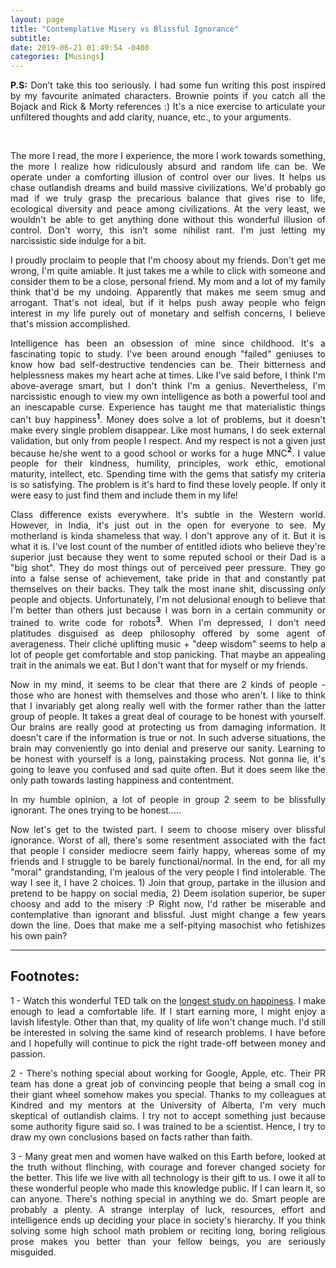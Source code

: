 ```yaml
---
layout: page
title: "Contemplative Misery vs Blissful Ignorance"
subtitle:  
date: 2019-06-21 01:49:54 -0400
categories: [Musings]
---
```


<p align="justify"> <b>P.S:</b> Don't take this too seriously. I had some fun writing this post inspired by my favourite animated characters. Brownie points if you catch all the Bojack and Rick & Morty references :) It's a nice exercise to articulate your unfiltered thoughts and add clarity, nuance, etc., to your arguments. </p>

<div class="row uniform">
<div class="4u 12u$(medium)">
</div>
	<div class="4u 12u$(medium)">
        <span class="image main"><img src="{{site.url}}/assets/images/snoopy_ignorance_is_bliss.jpg" alt="" /></span>
</div>
<div class="4u 12u$(medium)">
</div>
</div>

<br>

<p align="justify"> The more I read, the more I experience, the more I work towards something, the more I realize how ridiculously absurd and random life can be. We operate under a comforting illusion of control over our lives. It helps us chase outlandish dreams and build massive civilizations. We'd probably go mad if we truly grasp the precarious balance that gives rise to life, ecological diversity and peace among civilizations. At the very least, we wouldn't be able to get anything done without this wonderful illusion of control. Don't worry, this isn't some nihilist rant. I'm just letting my narcissistic side indulge for a bit. </p>

<p align="justify"> I proudly proclaim to people that I'm choosy about my friends. Don't get me wrong, I'm quite amiable. It just takes me a while to click with someone and consider them to be a close, personal friend. My mom and a lot of my family think that'd be my undoing. Apparently that makes me seem smug and arrogant. That's not ideal, but if it helps push away people who feign interest in my life purely out of monetary and selfish concerns, I believe that's mission accomplished. </p>

<p align="justify"> Intelligence has been an obsession of mine since childhood. It's a fascinating topic to study. I've been around enough "failed" geniuses to know how bad self-destructive tendencies can be. Their bitterness and helplessness makes my heart ache at times. Like I've said before, I think I'm above-average smart, but I don't think I'm a genius. Nevertheless, I'm narcissistic enough to view my own intelligence as both a powerful tool and an inescapable curse. Experience has taught me that materialistic things can't buy happiness<b><sup>1</sup></b>. Money does solve a lot of problems, but it doesn't make every single problem disappear. Like most humans, I do seek external validation, but only from people I respect. And my respect is not a given just because he/she went to a good school or works for a huge MNC<b><sup>2</sup></b>. I value people for their kindness, humility, principles, work ethic, emotional maturity, intellect, etc. Spending time with the gems that satisfy my criteria is so satisfying. The problem is it's hard to find these lovely people. If only it were easy to just find them and include them in my life! </p>

<p align="justify"> Class difference exists everywhere. It's subtle in the Western world. However, in India, it's just out in the open for everyone to see. My motherland is kinda shameless that way. I don't approve any of it. But it is what it is. I've lost count of the number of entitled idiots who believe they're superior just because they went to some reputed school or their Dad is a "big shot". They do most things out of perceived peer pressure. They go into a false sense of achievement, take pride in that and constantly pat themselves on their backs. They talk the most inane shit, discussing <i>only</i> people and objects. Unfortunately, I'm not delusional enough to believe that I'm better than others just because I was born in a certain community or trained to write code for robots<b><sup>3</sup></b>. When I'm depressed, I don't need platitudes disguised as deep philosophy offered by some agent of averageness. Their cliché uplifting music + "deep wisdom" seems to help a lot of people get comfortable and stop panicking. That maybe an appealing trait in the animals we eat. But I don't want that for myself or my friends. </p>

<p align="justify"> Now in my mind, it seems to be clear that there are 2 kinds of people - those who are honest with themselves and those who aren't. I like to think that I invariably get along really well with the former rather than the latter group of people. It takes a great deal of courage to be honest with yourself. Our brains are really good at protecting us from damaging information. It doesn't care if the information is true or not. In such adverse situations, the brain may conveniently go into denial and preserve our sanity. Learning to be honest with yourself is a long, painstaking process. Not gonna lie, it's going to leave you confused and sad quite often. But it does seem like the only path towards lasting happiness and contentment. </p>

<p align="justify"> In my humble opinion, a lot of people in group 2 seem to be blissfully ignorant. The ones trying to be honest.....</p>

<p align="justify"> Now let's get to the twisted part. I seem to choose misery over blissful ignorance. Worst of all, there's some resentment associated with the fact that people I consider mediocre seem fairly happy, whereas some of my friends and I struggle to be barely functional/normal. In the end, for all my "moral" grandstanding, I'm jealous of the very people I find intolerable. The way I see it, I have 2 choices. 1) Join that group, partake in the illusion and pretend to be happy on social media, 2) Deem isolation superior, be super choosy and add to the misery :P Right now, I'd rather be miserable and contemplative than ignorant and blissful. Just might change a few years down the line. Does that make me a self-pitying masochist who fetishizes his own pain? </p>

<!-- ----------------------------------------------------------------------------------------------------------------- -->
<hr class="major" /> 
<h2> Footnotes: </h2>

<p align="justify"> 1 - Watch this wonderful TED talk on the <a href="https://www.ted.com/talks/robert_waldinger_what_makes_a_good_life_lessons_from_the_longest_study_on_happiness?language=en"> longest study on happiness</a>. I make enough to lead a comfortable life. If I start earning more, I might enjoy a lavish lifestyle. Other than that, my quality of life won't change much. I'd still be interested in solving the same kind of research problems. I have before and I hopefully will continue to pick the right trade-off between money and passion. </p>

<p align="justify"> 2 - There's nothing special about working for Google, Apple, etc. Their PR team has done a great job of convincing people that being a small cog in their giant wheel somehow makes you special. Thanks to my colleagues at Kindred and my mentors at the University of Alberta, I'm very much skeptical of outlandish claims. I try not to accept something just because some authority figure said so. I was trained to be a scientist. Hence, I try to draw my own conclusions based on facts rather than faith. </p>

<p align="justify"> 3 - Many great men and women have walked on this Earth before, looked at the truth without flinching, with courage and forever changed society for the better. This life we live with all technology is their gift to us. I owe it all to these wonderful people who made this knowledge public. If I can learn it, so can anyone. There's nothing special in anything we do. Smart people are probably a plenty. A strange interplay of luck, resources, effort and intelligence ends up deciding your place in society's hierarchy. If you think solving some high school math problem or reciting long, boring religious prose makes you better than your fellow beings, you are seriously misguided. </p>